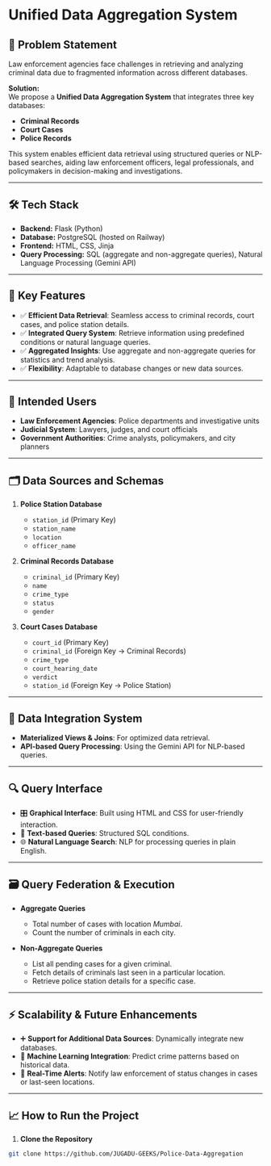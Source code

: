 # Unified Data Aggregation System

## 📖 Problem Statement
Law enforcement agencies face challenges in retrieving and analyzing criminal data due to fragmented information across different databases. 

**Solution:**  
We propose a **Unified Data Aggregation System** that integrates three key databases:  
- **Criminal Records**  
- **Court Cases**  
- **Police Records**  

This system enables efficient data retrieval using structured queries or NLP-based searches, aiding law enforcement officers, legal professionals, and policymakers in decision-making and investigations.

---

## 🛠️ Tech Stack
- **Backend:** Flask (Python)  
- **Database:** PostgreSQL (hosted on Railway)  
- **Frontend:** HTML, CSS, Jinja  
- **Query Processing:** SQL (aggregate and non-aggregate queries), Natural Language Processing (Gemini API)

---

## 🚀 Key Features
- ✅ **Efficient Data Retrieval**: Seamless access to criminal records, court cases, and police station details.  
- ✅ **Integrated Query System**: Retrieve information using predefined conditions or natural language queries.  
- ✅ **Aggregated Insights**: Use aggregate and non-aggregate queries for statistics and trend analysis.  
- ✅ **Flexibility**: Adaptable to database changes or new data sources.

---

## 👤 Intended Users
- **Law Enforcement Agencies**: Police departments and investigative units  
- **Judicial System**: Lawyers, judges, and court officials  
- **Government Authorities**: Crime analysts, policymakers, and city planners  

---

## 🗂️ Data Sources and Schemas
1. **Police Station Database**  
   - `station_id` (Primary Key)  
   - `station_name`  
   - `location`  
   - `officer_name`  

2. **Criminal Records Database**  
   - `criminal_id` (Primary Key)  
   - `name`  
   - `crime_type`  
   - `status`  
   - `gender`  

3. **Court Cases Database**  
   - `court_id` (Primary Key)  
   - `criminal_id` (Foreign Key → Criminal Records)  
   - `crime_type`  
   - `court_hearing_date`  
   - `verdict`  
   - `station_id` (Foreign Key → Police Station)

---

## 🔗 Data Integration System
- **Materialized Views & Joins**: For optimized data retrieval.  
- **API-based Query Processing**: Using the Gemini API for NLP-based queries.

---

## 🔍 Query Interface
- 🎛️ **Graphical Interface**: Built using HTML and CSS for user-friendly interaction.  
- 📝 **Text-based Queries**: Structured SQL conditions.  
- 🌐 **Natural Language Search**: NLP for processing queries in plain English.

---

## 🗃️ Query Federation & Execution
- **Aggregate Queries**  
    - Total number of cases with location *Mumbai*.  
    - Count the number of criminals in each city.  

- **Non-Aggregate Queries**  
    - List all pending cases for a given criminal.  
    - Fetch details of criminals last seen in a particular location.  
    - Retrieve police station details for a specific case.

---

## ⚡ Scalability & Future Enhancements
- ➕ **Support for Additional Data Sources**: Dynamically integrate new databases.  
- 🧠 **Machine Learning Integration**: Predict crime patterns based on historical data.  
- 🔔 **Real-Time Alerts**: Notify law enforcement of status changes in cases or last-seen locations.

---

## 📈 How to Run the Project
1. **Clone the Repository**  
```bash
git clone https://github.com/JUGADU-GEEKS/Police-Data-Aggregation
